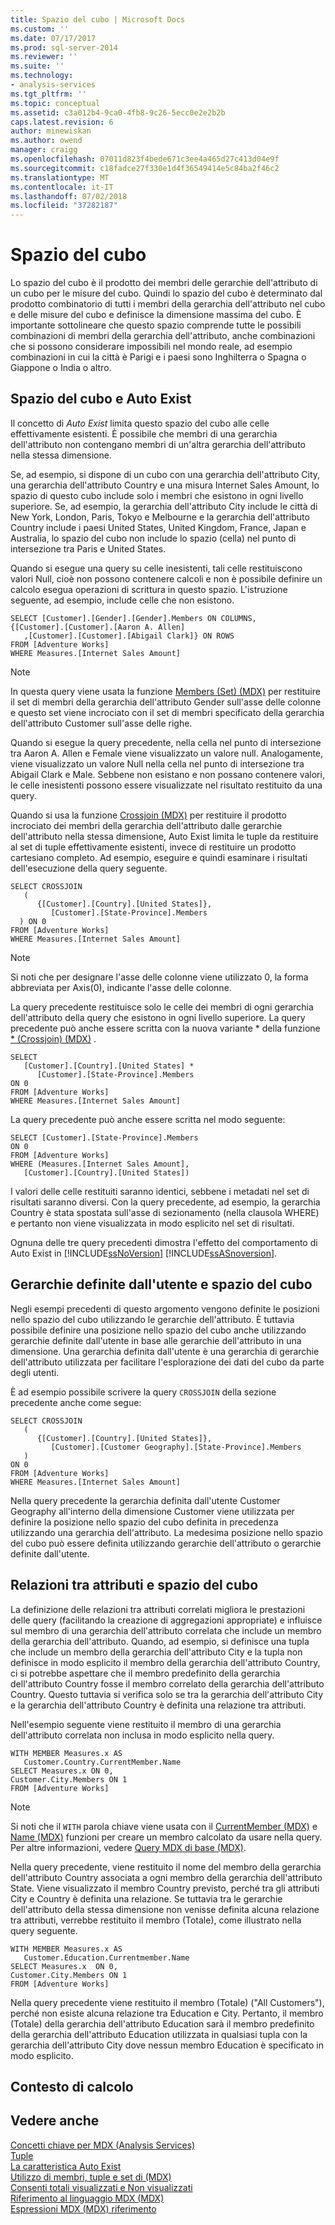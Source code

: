 ```yaml
---
title: Spazio del cubo | Microsoft Docs
ms.custom: ''
ms.date: 07/17/2017
ms.prod: sql-server-2014
ms.reviewer: ''
ms.suite: ''
ms.technology:
- analysis-services
ms.tgt_pltfrm: ''
ms.topic: conceptual
ms.assetid: c3a012b4-9ca0-4fb8-9c26-5ecc0e2e2b2b
caps.latest.revision: 6
author: minewiskan
ms.author: owend
manager: craigg
ms.openlocfilehash: 07011d823f4bede671c3ee4a465d27c413d04e9f
ms.sourcegitcommit: c18fadce27f330e1d4f36549414e5c84ba2f46c2
ms.translationtype: MT
ms.contentlocale: it-IT
ms.lasthandoff: 07/02/2018
ms.locfileid: "37282187"
---
```

# <a name="cube-space"></a>Spazio del cubo
  Lo spazio del cubo è il prodotto dei membri delle gerarchie dell'attributo di un cubo per le misure del cubo. Quindi lo spazio del cubo è determinato dal prodotto combinatorio di tutti i membri della gerarchia dell'attributo nel cubo e delle misure del cubo e definisce la dimensione massima del cubo. È importante sottolineare che questo spazio comprende tutte le possibili combinazioni di membri della gerarchia dell'attributo, anche combinazioni che si possono considerare impossibili nel mondo reale, ad esempio combinazioni in cui la città è Parigi e i paesi sono Inghilterra o Spagna o Giappone o India o altro.  
  
## <a name="autoexists-and-cube-space"></a>Spazio del cubo e Auto Exist  
 Il concetto di *Auto Exist* limita questo spazio del cubo alle celle effettivamente esistenti. È possibile che membri di una gerarchia dell'attributo non contengano membri di un'altra gerarchia dell'attributo nella stessa dimensione.  
  
 Se, ad esempio, si dispone di un cubo con una gerarchia dell'attributo City, una gerarchia dell'attributo Country e una misura Internet Sales Amount, lo spazio di questo cubo include solo i membri che esistono in ogni livello superiore. Se, ad esempio, la gerarchia dell'attributo City include le città di New York, London, Paris, Tokyo e Melbourne e la gerarchia dell'attributo Country include i paesi United States, United Kingdom, France, Japan e Australia, lo spazio del cubo non include lo spazio (cella) nel punto di intersezione tra Paris e United States.  
  
 Quando si esegue una query su celle inesistenti, tali celle restituiscono valori Null, cioè non possono contenere calcoli e non è possibile definire un calcolo esegua operazioni di scrittura in questo spazio. L'istruzione seguente, ad esempio, include celle che non esistono.  
  
```  
SELECT [Customer].[Gender].[Gender].Members ON COLUMNS,  
{[Customer].[Customer].[Aaron A. Allen]  
   ,[Customer].[Customer].[Abigail Clark]} ON ROWS   
FROM [Adventure Works]  
WHERE Measures.[Internet Sales Amount]  
```  
  
> [!NOTE]  
>  In questa query viene usata la funzione [Members (Set) (MDX)](/sql/mdx/members-set-mdx) per restituire il set di membri della gerarchia dell'attributo Gender sull'asse delle colonne e questo set viene incrociato con il set di membri specificato della gerarchia dell'attributo Customer sull'asse delle righe.  
  
 Quando si esegue la query precedente, nella cella nel punto di intersezione tra Aaron A. Allen e Female viene visualizzato un valore null. Analogamente, viene visualizzato un valore Null nella cella nel punto di intersezione tra Abigail Clark e Male. Sebbene non esistano e non possano contenere valori, le celle inesistenti possono essere visualizzate nel risultato restituito da una query.  
  
 Quando si usa la funzione [Crossjoin (MDX)](/sql/mdx/crossjoin-mdx) per restituire il prodotto incrociato dei membri della gerarchia dell'attributo dalle gerarchie dell'attributo nella stessa dimensione, Auto Exist limita le tuple da restituire al set di tuple effettivamente esistenti, invece di restituire un prodotto cartesiano completo. Ad esempio, eseguire e quindi esaminare i risultati dell'esecuzione della query seguente.  
  
```  
SELECT CROSSJOIN  
   (  
      {[Customer].[Country].[United States]},  
         [Customer].[State-Province].Members  
  ) ON 0   
FROM [Adventure Works]  
WHERE Measures.[Internet Sales Amount]  
```  
  
> [!NOTE]  
>  Si noti che per designare l'asse delle colonne viene utilizzato 0, la forma abbreviata per Axis(0), indicante l'asse delle colonne.  
  
 La query precedente restituisce solo le celle dei membri di ogni gerarchia dell'attributo della query che esistono in ogni livello superiore. La query precedente può anche essere scritta con la nuova variante * della funzione [* (Crossjoin) (MDX)](/sql/mdx/crossjoin-mdx) .  
  
```  
SELECT   
   [Customer].[Country].[United States] *   
      [Customer].[State-Province].Members  
ON 0   
FROM [Adventure Works]  
WHERE Measures.[Internet Sales Amount]  
```  
  
 La query precedente può anche essere scritta nel modo seguente:  
  
```  
SELECT [Customer].[State-Province].Members  
ON 0   
FROM [Adventure Works]  
WHERE (Measures.[Internet Sales Amount],  
   [Customer].[Country].[United States])  
```  
  
 I valori delle celle restituiti saranno identici, sebbene i metadati nel set di risultati saranno diversi. Con la query precedente, ad esempio, la gerarchia Country è stata spostata sull'asse di sezionamento (nella clausola WHERE) e pertanto non viene visualizzata in modo esplicito nel set di risultati.  
  
 Ognuna delle tre query precedenti dimostra l'effetto del comportamento di Auto Exist in [!INCLUDE[ssNoVersion](../../../includes/ssnoversion-md.md)] [!INCLUDE[ssASnoversion](../../../includes/ssasnoversion-md.md)].  
  
## <a name="user-defined-hierarchies-and-cube-space"></a>Gerarchie definite dall'utente e spazio del cubo  
 Negli esempi precedenti di questo argomento vengono definite le posizioni nello spazio del cubo utilizzando le gerarchie dell'attributo. È tuttavia possibile definire una posizione nello spazio del cubo anche utilizzando gerarchie definite dall'utente in base alle gerarchie dell'attributo in una dimensione. Una gerarchia definita dall'utente è una gerarchia di gerarchie dell'attributo utilizzata per facilitare l'esplorazione dei dati del cubo da parte degli utenti.  
  
 È ad esempio possibile scrivere la query `CROSSJOIN` della sezione precedente anche come segue:  
  
```  
SELECT CROSSJOIN  
   (  
      {[Customer].[Country].[United States]},  
         [Customer].[Customer Geography].[State-Province].Members  
   )   
ON 0   
FROM [Adventure Works]  
WHERE Measures.[Internet Sales Amount]  
```  
  
 Nella query precedente la gerarchia definita dall'utente Customer Geography all'interno della dimensione Customer viene utilizzata per definire la posizione nello spazio del cubo definita in precedenza utilizzando una gerarchia dell'attributo. La medesima posizione nello spazio del cubo può essere definita utilizzando gerarchie dell'attributo o gerarchie definite dall'utente.  
  
##  <a name="AttribRelationships"></a> Relazioni tra attributi e spazio del cubo  
 La definizione delle relazioni tra attributi correlati migliora le prestazioni delle query (facilitando la creazione di aggregazioni appropriate) e influisce sul membro di una gerarchia dell'attributo correlata che include un membro della gerarchia dell'attributo. Quando, ad esempio, si definisce una tupla che include un membro della gerarchia dell'attributo City e la tupla non definisce in modo esplicito il membro della gerarchia dell'attributo Country, ci si potrebbe aspettare che il membro predefinito della gerarchia dell'attributo Country fosse il membro correlato della gerarchia dell'attributo Country. Questo tuttavia si verifica solo se tra la gerarchia dell'attributo City e la gerarchia dell'attributo Country è definita una relazione tra attributi.  
  
 Nell'esempio seguente viene restituito il membro di una gerarchia dell'attributo correlata non inclusa in modo esplicito nella query.  
  
```  
WITH MEMBER Measures.x AS   
   Customer.Country.CurrentMember.Name  
SELECT Measures.x ON 0,  
Customer.City.Members ON 1  
FROM [Adventure Works]  
```  
  
> [!NOTE]  
>  Si noti che il `WITH` parola chiave viene usata con il [CurrentMember (MDX)](/sql/mdx/current-mdx) e [Name (MDX)](/sql/mdx/members-string-mdx) funzioni per creare un membro calcolato da usare nella query. Per altre informazioni, vedere [Query MDX di base &#40;MDX&#41;](mdx-query-the-basic-query.md).  
  
 Nella query precedente, viene restituito il nome del membro della gerarchia dell'attributo Country associata a ogni membro della gerarchia dell'attributo State. Viene visualizzato il membro Country previsto, perché tra gli attributi City e Country è definita una relazione. Se tuttavia tra le gerarchie dell'attributo della stessa dimensione non venisse definita alcuna relazione tra attributi, verrebbe restituito il membro (Totale), come illustrato nella query seguente.  
  
```  
WITH MEMBER Measures.x AS   
   Customer.Education.Currentmember.Name  
SELECT Measures.x  ON 0,   
Customer.City.Members ON 1  
FROM [Adventure Works]  
```  
  
 Nella query precedente viene restituito il membro (Totale) ("All Customers"), perché non esiste alcuna relazione tra Education e City. Pertanto, il membro (Totale) della gerarchia dell'attributo Education sarà il membro predefinito della gerarchia dell'attributo Education utilizzata in qualsiasi tupla con la gerarchia dell'attributo City dove nessun membro Education è specificato in modo esplicito.  
  
## <a name="calculation-context"></a>Contesto di calcolo  
  
## <a name="see-also"></a>Vedere anche  
 [Concetti chiave per MDX &#40;Analysis Services&#41;](../key-concepts-in-mdx-analysis-services.md)   
 [Tuple](tuples.md)   
 [La caratteristica Auto Exist](autoexists.md)   
 [Utilizzo di membri, tuple e set di &#40;MDX&#41;](working-with-members-tuples-and-sets-mdx.md)   
 [Consenti totali visualizzati e Non visualizzati](visual-totals-and-non-visual-totals.md)   
 [Riferimento al linguaggio MDX &#40;MDX&#41;](/sql/mdx/mdx-language-reference-mdx)   
 [Espressioni MDX &#40;MDX&#41; riferimento](/sql/mdx/multidimensional-expressions-mdx-reference)  
  
  
